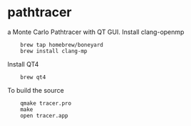 # pathtracer
a Monte Carlo Pathtracer with QT GUI.
Install clang-openmp
```
    brew tap homebrew/boneyard
    brew install clang-mp
```

Install QT4
```
    brew qt4
```

To build the source
```
    qmake tracer.pro
    make
    open tracer.app
```